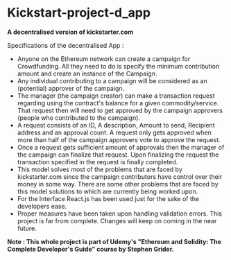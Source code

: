 # Kickstart-project-d_app

<strong>A decentralised version of kickstarter.com</strong>

Specifications of the decentralised App :

- Anyone on the Ethereum network can create a campaign for Crowdfunding. All they need to do is specify the minimum contribution amount and create an instance of the Campaign.  
- Any individual contributing to a campaign will be considered as an (potential) approver of the campaign.
- The manager (the campaign creator) can make a transaction request regarding using the contract's balance for a given commodity/service. That request then will need to get approved by the campaign approvers (people who contributed to the campaign). 
- A request consists of an ID, A description, Amount to send, Recipient address and an approval count. A request only gets approved when more than half of the campaign approvers vote to approve the request. 
- Once a request gets sufficient amount of approvals then the manager of the campaign can finalize that request. Upon finalizing the request the transaction specified in the request is finally completed.
- This model solves most of the problems that are faced by kickstarter.com since the campaign contributors have control over their money in some way. There are some other problems that are faced by this model solutions to which are currently being worked upon. 
- For the Interface React.js has been used just for the sake of the developers ease. 
- Proper measures have been taken upon handling validation errors. This project is far from complete. Changes will keep on coming in the near future.

<strong> Note : This whole project is part of Udemy's "Ethereum and Solidity: The Complete Developer's Guide" course by Stephen Grider.</strong>
